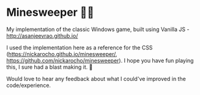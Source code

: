 # Minesweeper 🤖🤖
My implementation of the classic Windows game, built using Vanilla JS - http://asanjeevrao.github.io/

I used the implementation here as a reference for the CSS (https://nickarocho.github.io/minesweeper/, https://github.com/nickarocho/minesweeper). I hope you have fun playing this, I sure had a blast making it. 👾 

Would love to hear any feedback about what I could've improved in the code/experience. 
